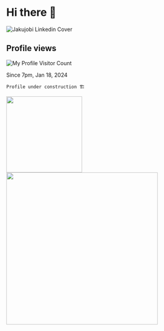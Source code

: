 # Hi there 👋

![Jakujobi Linkedin Cover](https://github.com/jakujobi/jakujobi/assets/106095092/b68f1a69-c4d7-41a2-ac69-972d2651b58b)

## Profile views
![My Profile Visitor Count](https://profile-counter.glitch.me/jakujobi/count.svg)

Since 7pm, Jan 18, 2024

```Profile under construction 🏗️```

<a href="https://github.com/jakujobi/BitBlaster_10bit_Processor">
  <img height=200 align="center" src="https://github-readme-stats.vercel.app/api?username=jakujobi&show_icons=true" style="margin-right: 16px;"/>
</a>

<a href="https://github.com/jakujobi">
  <img height=400 align="center" src="https://github-readme-stats.vercel.app/api/top-langs?username=jakujobi&exclude_repo=habibit,jakujobi.github.io,hub.jakujobi.com,Jakujobi-Hub,Kanj,Habifarm_Hackathon_Project&hide=HTML&layout=compact&langs_count=20&card_width=400" />
</a>


<!--
**jakujobi/jakujobi** is a ✨ _special_ ✨ repository because its `README.md` (this file) appears on your GitHub profile.

Here are some ideas to get you started:

- 🔭 I’m currently working on ...
- 🌱 I’m currently learning ...
- 👯 I’m looking to collaborate on ...
- 🤔 I’m looking for help with ...
- 💬 Ask me about ...
- 📫 How to reach me: ...
- 😄 Pronouns: ...
- ⚡ Fun fact: ...
-->
